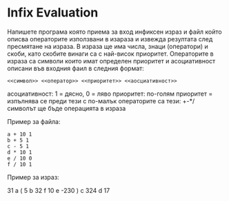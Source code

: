 Infix Evaluation
===============

Напишете програма която приема за вход инфиксен израз и файл който описва операторите използвани в изараза и извежда резултата след пресмятане на израза. В израза ще има числа, знаци (оператори) и скоби, като скобите винаги са с най-висок приоритет. Операторите в израза са символи които имат определен приоритет и асоциативност описани във входния фаил в следния формат:

    <<символ>> <<оператор>> <<приоритет>> <<аосциативност>>
    
    
асоциативност: 1 = дясно, 0 = ляво
приоритет: по-голям приоритет = изпълнява се преди тези с по-малък
операторите са тези: +-*/
символът ще бъде операцията в израза

Пример за файла:

    a + 10 1
    b + 5 1
    c - 5 1
    d * 10 1
    e / 10 0
    f / 10 1
 

Пример за израз:

31 a ( 5 b 32 f 10 e -230 ) c 324 d 17
